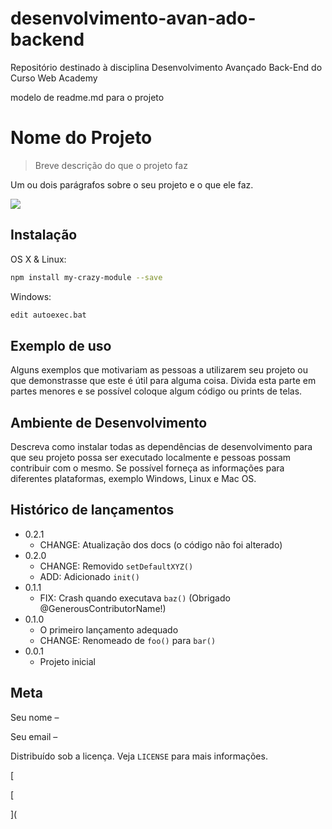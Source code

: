 # desenvolvimento-avan-ado-backend
Repositório destinado à disciplina Desenvolvimento Avançado Back-End do Curso Web Academy 

modelo de readme.md para o projeto

# Nome do Projeto

> Breve descrição do que o projeto faz

Um ou dois parágrafos sobre o seu projeto e o que ele faz.

![](header.png)

## Instalação

OS X & Linux:

```sh
npm install my-crazy-module --save
```

Windows:

```sh
edit autoexec.bat
```

## Exemplo de uso

Alguns exemplos que motivariam as pessoas a utilizarem seu projeto ou que demonstrasse que este é útil para alguma coisa. Divida esta parte em partes menores e se possível coloque algum código ou prints de telas.

## Ambiente de Desenvolvimento

Descreva como instalar todas as dependências de desenvolvimento para que seu projeto possa ser executado localmente e pessoas possam contribuir com o mesmo. Se possível forneça as informações para diferentes plataformas, exemplo Windows, Linux e Mac OS.

## Histórico de lançamentos

* 0.2.1
    * CHANGE: Atualização dos docs (o código não foi alterado)
* 0.2.0
    * CHANGE: Removido `setDefaultXYZ()`
    * ADD: Adicionado `init()`
* 0.1.1
    * FIX: Crash quando executava `baz()` (Obrigado @GenerousContributorName!)
* 0.1.0
    * O primeiro lançamento adequado
    * CHANGE: Renomeado de `foo()` para `bar()`
* 0.0.1
    * Projeto inicial

## Meta

Seu nome –

Seu email –

Distribuído sob a licença. Veja `LICENSE` para mais informações.

[




[

](


    